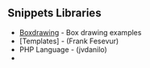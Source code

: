 ## Snippets Libraries

- [Boxdrawing](Boxdrawing.sqlite) - Box drawing examples
- [Templates] - (Frank Fesevur)
- PHP Language - (jvdanilo)
- 
